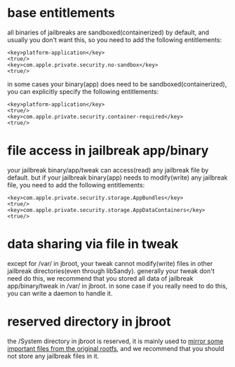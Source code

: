 # base entitlements

all binaries of jailbreaks are sandboxed(containerized) by default, 
and usually you don't want this, so you need to add the following entitlements:

```
<key>platform-application</key>
<true/>
<key>com.apple.private.security.no-sandbox</key>
<true/>
```

in some cases your binary(app) does need to be sandboxed(containerized), you can explicitly specify the following entitlements:

```
<key>platform-application</key>
<true/>
<key>com.apple.private.security.container-required</key>
<true/>
```

# file access in jailbreak app/binary

your jailbreak binary/app/tweak can access(read) any jailbreak file by default. 
but if your jailbreak binary(app) needs to modify(write) any jailbreak file, you need to add the following entitlements:

```
<key>com.apple.private.security.storage.AppBundles</key>
<true/>
<key>com.apple.private.security.storage.AppDataContainers</key>
<true/>
```

# data sharing via file in tweak

except for /var/ in jbroot, your tweak cannot modify(write) files in other jailbreak directories(even through libSandy). 
generally your tweak don't need do this, we recommend that you stored all data of jailbreak app/binary/tweak in /var/ in jbroot.
in sone case if you really need to do this, you can write a daemon to handle it.


# reserved directory in jbroot

the /System directory in jbroot is reserved, it is mainly used to [mirror some important files from the original rootfs](filemirror.md), 
and we recommend that you should not store any jailbreak files in it.


